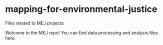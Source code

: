 # mapping-for-environmental-justice
Files related to MEJ projects

Welcome to the MEJ repo! You can find data processing and analysis files here.
